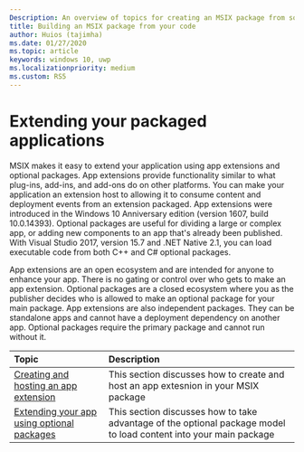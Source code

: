 ```yaml
---
Description: An overview of topics for creating an MSIX package from source code
title: Building an MSIX package from your code 
author: Huios (tajimha)
ms.date: 01/27/2020
ms.topic: article
keywords: windows 10, uwp
ms.localizationpriority: medium
ms.custom: RS5
---
```


# Extending your packaged applications 
MSIX makes it easy to extend your application using app extensions and optional packages. App extensions provide functionality similar to what plug-ins, add-ins, and add-ons do on other platforms. You can make your application an extension host to allowing it to consume content and deployment events from an extension packaged. App extensions were introduced in the Windows 10 Anniversary edition (version 1607, build 10.0.14393).
Optional packages are useful for dividing a large or complex app, or adding new components to an app that's already been published. With Visual Studio 2017, version 15.7 and .NET Native 2.1, you can load executable code from both C++ and C# optional packages.

App extensions are an open ecosystem and are intended for anyone to enhance your app. There is no gating or control over who gets to make an app extension. Optional packages are a closed ecosystem where you as the publisher decides who is allowed to make an optional package for your main package.
App extensions are also independent packages. They can be standalone apps and cannot have a deployment dependency on another app.  Optional packages require the primary package and cannot run without it.

|Topic| Description |
|:---|:---|
|[Creating and hosting an app extension](https://docs.microsoft.com/en-us/windows/uwp/launch-resume/how-to-create-an-extension?context=/windows/msix/render)|This section discusses how to create and host an app extesnion in your MSIX package | 
|[Extending your app using optional packages](../package/optional-packages-with-executable-code.md)| This section discusses how to take advantage of the optional package model to load content into your main package|


